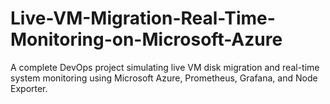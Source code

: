 # Live-VM-Migration-Real-Time-Monitoring-on-Microsoft-Azure
A complete DevOps project simulating live VM disk migration and real-time system monitoring using Microsoft Azure, Prometheus, Grafana, and Node Exporter.
